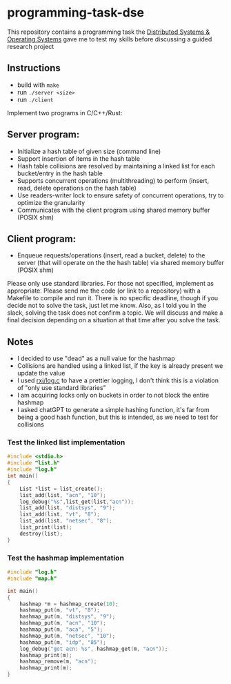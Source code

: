 # programming-task-dse

This repository contains a programming task the [Distributed Systems & Operating Systems](https://dse.in.tum.de) gave me to test my skills before discussing a guided research project
## Instructions

-  build with `make`
- run `./server <size>`
- run `./client`

Implement two programs in C/C++/Rust:

## Server program:
 - Initialize a hash table of given size (command line)
 - Support insertion of items in the hash table
 - Hash table collisions are resolved by maintaining a linked list for each bucket/entry in the hash table
 - Supports concurrent operations (multithreading) to perform (insert, read, delete operations on the hash table)
 - Use readers-writer lock to ensure safety of concurrent operations, try to optimize the granularity   
 - Communicates with the client program using shared memory buffer (POSIX shm)

## Client program:
 - Enqueue requests/operations (insert, read a bucket, delete) to the server (that will operate on the the hash table) via shared memory buffer (POSIX shm)

Please only use standard libraries. For those not specified, implement as appropriate. Please send me the code (or link to a repository) with a Makefile to compile and run it. There is no specific deadline, though if you decide not to solve the task, just let me know. Also, as I told you in the slack, solving the task does not confirm a topic. We will discuss and make a final decision depending on a situation at that time after you solve the task.

## Notes

+ I decided to use "dead" as a null value for the hashmap
+ Collisions are handled using a linked list, if the key is already present we update the value
+ I used [rxi/log.c](https://github.com/rxi.log.c) to have a prettier logging, I don't think this is a violation of "only use standard libraries"
+ I am acquiring locks only on buckets in order to not block the entire hashmap
+ I asked chatGPT to generate a simple hashing function, it's far from being a good hash function, but this is intended, as we need to test for collisions

### Test the linked list implementation
```c
#include <stdio.h>
#include "list.h"
#include "log.h"
int main()
{
    List *list = list_create();
    list_add(list, "acn", "10");
    log_debug("%s",list_get(list,"acn"));
    list_add(list, "distsys", "9");
    list_add(list, "vt", "8");
    list_add(list, "netsec", "8");
    list_print(list);
    destroy(list);
}
```
### Test the hashmap implementation

```c
#include "log.h"
#include "map.h"

int main()
{
    hashmap *m = hashmap_create(10);
    hashmap_put(m, "vt", "8");
    hashmap_put(m, "distsys", "9");
    hashmap_put(m, "acn", "10");
    hashmap_put(m, "aca", "5");
    hashmap_put(m, "netsec", "10");
    hashmap_put(m, "idp", "85");
    log_debug("got acn: %s", hashmap_get(m, "acn"));
    hashmap_print(m);
    hashmap_remove(m, "acn");
    hashmap_print(m);
}
```
